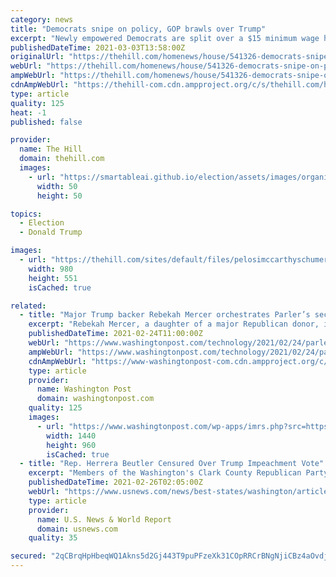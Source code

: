 ```yaml
---
category: news
title: "Democrats snipe on policy, GOP brawls over Trump"
excerpt: "Newly empowered Democrats are split over a $15 minimum wage hike, the president’s war powers and other policy issues, while distracted by New York Gov. Andrew Cuomo’s (D) harassment scandal, which worsens by the day."
publishedDateTime: 2021-03-03T13:58:00Z
originalUrl: "https://thehill.com/homenews/house/541326-democrats-snipe-on-policy-gop-brawls-over-trump"
webUrl: "https://thehill.com/homenews/house/541326-democrats-snipe-on-policy-gop-brawls-over-trump"
ampWebUrl: "https://thehill.com/homenews/house/541326-democrats-snipe-on-policy-gop-brawls-over-trump?amp"
cdnAmpWebUrl: "https://thehill-com.cdn.ampproject.org/c/s/thehill.com/homenews/house/541326-democrats-snipe-on-policy-gop-brawls-over-trump?amp"
type: article
quality: 125
heat: -1
published: false

provider:
  name: The Hill
  domain: thehill.com
  images:
    - url: "https://smartableai.github.io/election/assets/images/organizations/thehill.com-50x50.jpg"
      width: 50
      height: 50

topics:
  - Election
  - Donald Trump

images:
  - url: "https://thehill.com/sites/default/files/pelosimccarthyschumer.jpg"
    width: 980
    height: 551
    isCached: true

related:
  - title: "Major Trump backer Rebekah Mercer orchestrates Parler’s second act"
    excerpt: "Rebekah Mercer, a daughter of a major Republican donor, is a founding investor of Parler, where she reportedly is pulling strings. Mercer holds the majority stake in Parler and controlled two of three board seats as of early February — a board to which she recently appointed allies."
    publishedDateTime: 2021-02-24T11:00:00Z
    webUrl: "https://www.washingtonpost.com/technology/2021/02/24/parler-relaunch-rebekah-mercer/"
    ampWebUrl: "https://www.washingtonpost.com/technology/2021/02/24/parler-relaunch-rebekah-mercer/?outputType=amp"
    cdnAmpWebUrl: "https://www-washingtonpost-com.cdn.ampproject.org/c/s/www.washingtonpost.com/technology/2021/02/24/parler-relaunch-rebekah-mercer/?outputType=amp"
    type: article
    provider:
      name: Washington Post
      domain: washingtonpost.com
    quality: 125
    images:
      - url: "https://www.washingtonpost.com/wp-apps/imrs.php?src=https://arc-anglerfish-washpost-prod-washpost.s3.amazonaws.com/public/W4UB54TWCUI6XFEJR562ZVI6OU.jpg&w=1440"
        width: 1440
        height: 960
        isCached: true
  - title: "Rep. Herrera Beutler Censured Over Trump Impeachment Vote"
    excerpt: "Members of the Washington's Clark County Republican Party have voted to formally censure Rep. Jaime Herrera Beutler, of Battle Ground, over her vote to impeach former President Donald Trump."
    publishedDateTime: 2021-02-26T02:05:00Z
    webUrl: "https://www.usnews.com/news/best-states/washington/articles/2021-02-25/rep-herrera-beutler-censured-over-trump-impeachment-vote"
    type: article
    provider:
      name: U.S. News & World Report
      domain: usnews.com
    quality: 35

secured: "2qCBrqHpHbeqWQ1Akns5d2Gj443T9puPFzeXk31COpRRCrBNgNjiCBz4aOvdj5mxBgjRPymACv/lacFNtml0SiBfipOoQgMRoyczyZEPr3zK/Vt89ycdz2hA8z84ybsT0uimtE0dybN18p/i8+Mj7eGXVAJI8F2m+OPWU7ff+zncnzAn89XWhxyPU/j+1MnPXFl4ADpc/vXld5HQjKhbcq+4ceIiPu/07jgXfjESKCz6Gqjq1Xh7wy+KeLD8hrJ6LYCP7nt77lc3+NLobqd5CFFtDXLi8PXtflRYgzVr1OFb9lbwADOwtMfU42aye8l+LTveFMR0YQVreFun+vKDrGBrBzE58gfdlUWB+loV+ME=;nRog1iIwiCpQ2reCFFHFoA=="
---
```


